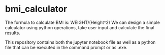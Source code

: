 # bmi_calculator
The formula to calculate BMI is:
    WEIGHT/(Height^2)
We can design a simple calculator using python operations, take user input and calculate the final results.

This repository contains both the jupyter notebook file as well as a python file that can be executed in the command prompt or as .exe.
